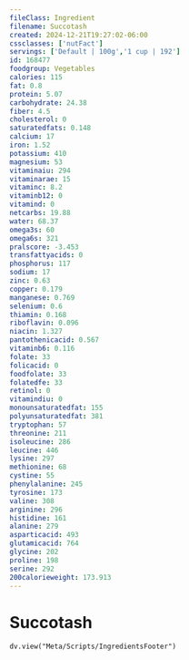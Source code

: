 ```yaml
---
fileClass: Ingredient
filename: Succotash
created: 2024-12-21T19:27:02-06:00
cssclasses: ['nutFact']
servings: ['Default | 100g','1 cup | 192']
id: 168477
foodgroup: Vegetables
calories: 115
fat: 0.8
protein: 5.07
carbohydrate: 24.38
fiber: 4.5
cholesterol: 0
saturatedfats: 0.148
calcium: 17
iron: 1.52
potassium: 410
magnesium: 53
vitaminaiu: 294
vitaminarae: 15
vitaminc: 8.2
vitaminb12: 0
vitamind: 0
netcarbs: 19.88
water: 68.37
omega3s: 60
omega6s: 321
pralscore: -3.453
transfattyacids: 0
phosphorus: 117
sodium: 17
zinc: 0.63
copper: 0.179
manganese: 0.769
selenium: 0.6
thiamin: 0.168
riboflavin: 0.096
niacin: 1.327
pantothenicacid: 0.567
vitaminb6: 0.116
folate: 33
folicacid: 0
foodfolate: 33
folatedfe: 33
retinol: 0
vitamindiu: 0
monounsaturatedfat: 155
polyunsaturatedfat: 381
tryptophan: 57
threonine: 211
isoleucine: 286
leucine: 446
lysine: 297
methionine: 68
cystine: 55
phenylalanine: 245
tyrosine: 173
valine: 308
arginine: 296
histidine: 161
alanine: 279
asparticacid: 493
glutamicacid: 764
glycine: 202
proline: 198
serine: 292
200calorieweight: 173.913
---
```


# Succotash

```dataviewjs
dv.view("Meta/Scripts/IngredientsFooter")
```